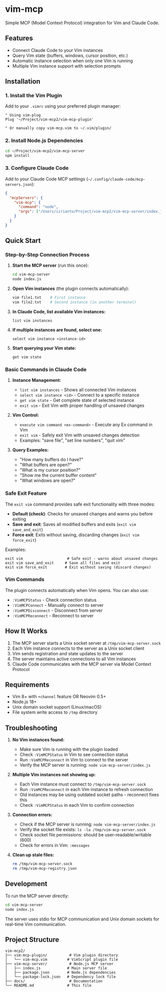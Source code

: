 # vim-mcp

Simple MCP (Model Context Protocol) integration for Vim and Claude Code.

## Features

- Connect Claude Code to your Vim instances
- Query Vim state (buffers, windows, cursor position, etc.)
- Automatic instance selection when only one Vim is running
- Multiple Vim instance support with selection prompts

## Installation

### 1. Install the Vim Plugin

Add to your `.vimrc` using your preferred plugin manager:

```vim
" Using vim-plug
Plug '~/Project/vim-mcp2/vim-mcp-plugin'

" Or manually copy vim-mcp.vim to ~/.vim/plugin/
```

### 2. Install Node.js Dependencies

```bash
cd ~/Project/vim-mcp2/vim-mcp-server
npm install
```

### 3. Configure Claude Code

Add to your Claude Code MCP settings (`~/.config/claude-code/mcp-servers.json`):

```json
{
  "mcpServers": {
    "vim-mcp": {
      "command": "node",
      "args": ["/Users/iirianto/Project/vim-mcp2/vim-mcp-server/index.js"]
    }
  }
}
```

## Quick Start

### Step-by-Step Connection Process

1. **Start the MCP server** (run this once):
   ```bash
   cd vim-mcp-server
   node index.js
   ```

2. **Open Vim instances** (the plugin connects automatically):
   ```bash
   vim file1.txt    # First instance
   vim file2.txt    # Second instance (in another terminal)
   ```

3. **In Claude Code, list available Vim instances:**
   ```
   list vim instances
   ```

4. **If multiple instances are found, select one:**
   ```
   select vim instance <instance-id>
   ```

5. **Start querying your Vim state:**
   ```
   get vim state
   ```

### Basic Commands in Claude Code

1. **Instance Management:**
   - `list vim instances` - Shows all connected Vim instances
   - `select vim instance <id>` - Connect to a specific instance
   - `get vim state` - Get complete state of selected instance
   - `exit vim` - Exit Vim with proper handling of unsaved changes

2. **Vim Control:**
   - `execute vim command <ex-command>` - Execute any Ex command in Vim
   - `exit vim` - Safely exit Vim with unsaved changes detection
   - Examples: "save file", "set line numbers", "quit vim"

3. **Query Examples:**
   - "How many buffers do I have?"
   - "What buffers are open?"
   - "What is my cursor position?"
   - "Show me the current buffer content"
   - "What windows are open?"

### Safe Exit Feature

The `exit vim` command provides safe exit functionality with three modes:

- **Default (check)**: Checks for unsaved changes and warns you before exiting
- **Save and exit**: Saves all modified buffers and exits (`exit vim save_and_exit`)  
- **Force exit**: Exits without saving, discarding changes (`exit vim force_exit`)

Examples:
```
exit vim                    # Safe exit - warns about unsaved changes
exit vim save_and_exit     # Save all files and exit
exit vim force_exit        # Exit without saving (discard changes)
```

### Vim Commands

The plugin connects automatically when Vim opens. You can also use:

- `:VimMCPStatus` - Check connection status
- `:VimMCPConnect` - Manually connect to server
- `:VimMCPDisconnect` - Disconnect from server
- `:VimMCPReconnect` - Reconnect to server

## How It Works

1. The MCP server starts a Unix socket server at `/tmp/vim-mcp-server.sock`
2. Each Vim instance connects to the server as a Unix socket client
3. Vim sends registration and state updates to the server
4. The server maintains active connections to all Vim instances
5. Claude Code communicates with the MCP server via Model Context Protocol

## Requirements

- Vim 8+ with `+channel` feature OR Neovim 0.5+
- Node.js 18+
- Unix domain socket support (Linux/macOS)
- File system write access to `/tmp` directory

## Troubleshooting

1. **No Vim instances found:**
   - Make sure Vim is running with the plugin loaded
   - Check `:VimMCPStatus` in Vim to see connection status
   - Run `:VimMCPReconnect` in Vim to connect to the server
   - Verify the MCP server is running: `node vim-mcp-server/index.js`

2. **Multiple Vim instances not showing up:**
   - Each Vim instance must connect to `/tmp/vim-mcp-server.sock`
   - Run `:VimMCPReconnect` in each Vim instance to refresh connection
   - Old instances may be using outdated socket paths - reconnect fixes this
   - Check `:VimMCPStatus` in each Vim to confirm connection

3. **Connection errors:**
   - Check if the MCP server is running: `node vim-mcp-server/index.js`
   - Verify the socket file exists: `ls -la /tmp/vim-mcp-server.sock`
   - Check socket file permissions: should be user-readable/writable (600)
   - Check for errors in Vim: `:messages`

4. **Clean up stale files:**
   ```bash
   rm /tmp/vim-mcp-server.sock
   rm /tmp/vim-mcp-registry.json
   ```

## Development

To run the MCP server directly:

```bash
cd vim-mcp-server
node index.js
```

The server uses stdio for MCP communication and Unix domain sockets for real-time Vim communication.

## Project Structure

```
vim-mcp2/
├── vim-mcp-plugin/          # Vim plugin directory
│   └── vim-mcp.vim         # VimScript plugin file
├── vim-mcp-server/          # Node.js MCP server
│   ├── index.js            # Main server file
│   ├── package.json        # Node.js dependencies
│   └── package-lock.json   # Dependency lock file
├── docs/                    # Documentation
└── README.md               # This file
```
